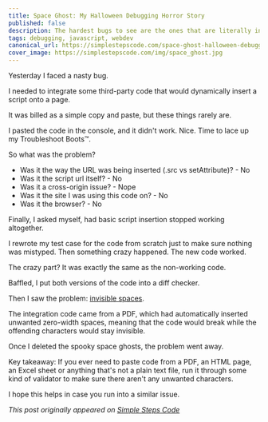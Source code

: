 ```yaml
---
title: Space Ghost: My Halloween Debugging Horror Story
published: false
description: The hardest bugs to see are the ones that are literally invisible.
tags: debugging, javascript, webdev
canonical_url: https://simplestepscode.com/space-ghost-halloween-debugging/
cover_image: https://simplestepscode.com/img/space_ghost.jpg
---
```



Yesterday I faced a nasty bug.

I needed to integrate some third-party code that would dynamically insert a script onto a page.

It was billed as a simple copy and paste, but these things rarely are.

I pasted the code in the console, and it didn't work. Nice. Time to lace up my Troubleshoot Boots™.

So what was the problem?

- Was it the way the URL was being inserted (.src vs setAttribute)? - No
- Was it the script url itself? - No
- Was it a cross-origin issue? - Nope
- Was it the site I was using this code on? - No
- Was it the browser? - No

Finally, I asked myself, had basic script insertion stopped working altogether.

I rewrote my test case for the code from scratch just to make sure nothing was mistyped. Then something crazy happened. The new code worked.

The crazy part? It was exactly the same as the non-working code.

Baffled, I put both versions of the code into a diff checker.

Then I saw the problem: [invisible spaces](https://en.wikipedia.org/wiki/Zero-width_space).

The integration code came from a PDF, which had automatically inserted unwanted zero-width spaces, meaning that the code would break while the offending characters would stay invisible.

Once I deleted the spooky space ghosts, the problem went away.

Key takeaway:
If you ever need to paste code from a PDF, an HTML page, an Excel sheet or anything that's not a plain text file, run it through some kind of validator to make sure there aren't any unwanted characters.

I hope this helps in case you run into a similar issue.

*This post originally appeared on [Simple Steps Code](https://simplestepscode.com/)*

